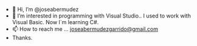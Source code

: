 - 👋 Hi, I’m @joseabermudez
- 👀 I’m interested in programming with Visual Studio..
I used to work with Visual Basic. Now I´m learning C#.
- 📫 How to reach me ... joseabermudezgarrido@gmail.com
- Thanks.

<!---
joseabermudez/joseabermudez is a ✨ special ✨ repository because its `README.md` (this file) appears on your GitHub profile.
You can click the Preview link to take a look at your changes.
--->
